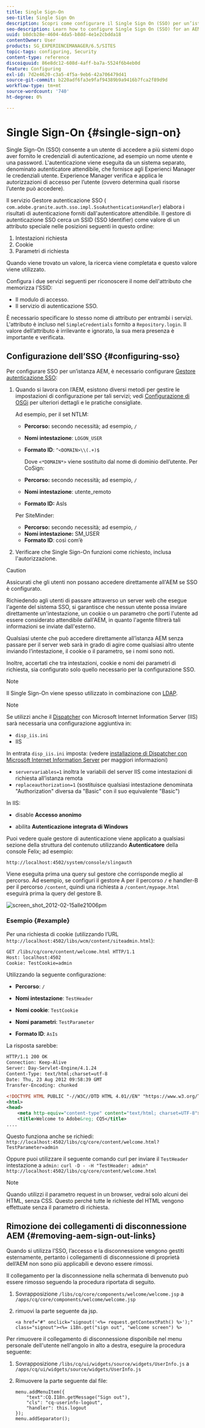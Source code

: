 ```yaml
---
title: Single Sign-On
seo-title: Single Sign On
description: Scopri come configurare il Single Sign On (SSO) per un’istanza AEM.
seo-description: Learn how to configure Single Sign On (SSO) for an AEM instance.
uuid: b8dcb28e-4604-4da5-b8dd-4e1e2cbdda18
contentOwner: User
products: SG_EXPERIENCEMANAGER/6.5/SITES
topic-tags: configuring, Security
content-type: reference
discoiquuid: 86e8dc12-608d-4aff-ba7a-5524f6b4eb0d
feature: Configuring
exl-id: 7d2e4620-c3a5-4f5a-9eb6-42a706479d41
source-git-commit: b220adf6fa3e9faf94389b9a9416b7fca2f89d9d
workflow-type: tm+mt
source-wordcount: '740'
ht-degree: 0%

---
```


# Single Sign-On {#single-sign-on}

Single Sign-On (SSO) consente a un utente di accedere a più sistemi dopo aver fornito le credenziali di autenticazione, ad esempio un nome utente e una password. L&#39;autenticazione viene eseguita da un sistema separato, denominato autenticatore attendibile, che fornisce agli Experienci Manager le credenziali utente. Experience Manager verifica e applica le autorizzazioni di accesso per l’utente (ovvero determina quali risorse l’utente può accedere).

Il servizio Gestore autenticazione SSO ( `com.adobe.granite.auth.sso.impl.SsoAuthenticationHandler`) elabora i risultati di autenticazione forniti dall&#39;autenticatore attendibile. Il gestore di autenticazione SSO cerca un SSID (SSO Identifier) come valore di un attributo speciale nelle posizioni seguenti in questo ordine:

1. Intestazioni richiesta
1. Cookie
1. Parametri di richiesta

Quando viene trovato un valore, la ricerca viene completata e questo valore viene utilizzato.

Configura i due servizi seguenti per riconoscere il nome dell&#39;attributo che memorizza l&#39;SSID:

* Il modulo di accesso.
* Il servizio di autenticazione SSO.

È necessario specificare lo stesso nome di attributo per entrambi i servizi. L&#39;attributo è incluso nel `SimpleCredentials` fornito a `Repository.login`. Il valore dell’attributo è irrilevante e ignorato, la sua mera presenza è importante e verificata.

## Configurazione dell’SSO {#configuring-sso}

Per configurare SSO per un’istanza AEM, è necessario configurare [Gestore autenticazione SSO](/help/sites-deploying/osgi-configuration-settings.md#adobegranitessoauthenticationhandler):

1. Quando si lavora con l’AEM, esistono diversi metodi per gestire le impostazioni di configurazione per tali servizi; vedi [Configurazione di OSGi](/help/sites-deploying/configuring-osgi.md) per ulteriori dettagli e le pratiche consigliate.

   Ad esempio, per il set NTLM:

   * **Percorso:** secondo necessità; ad esempio, `/`
   * **Nomi intestazione**: `LOGON_USER`
   * **Formato ID**: `^<DOMAIN>\\(.+)$`

      Dove `<*DOMAIN*>` viene sostituito dal nome di dominio dell’utente.
   Per CoSign:

   * **Percorso:** secondo necessità; ad esempio, `/`
   * **Nomi intestazione**: utente_remoto
   * **Formato ID:** AsIs

   Per SiteMinder:

   * **Percorso:** secondo necessità; ad esempio, `/`
   * **Nomi intestazione:** SM_USER
   * **Formato ID**: così com’è



1. Verificare che Single Sign-On funzioni come richiesto, inclusa l&#39;autorizzazione.

>[!CAUTION]
>
>Assicurati che gli utenti non possano accedere direttamente all&#39;AEM se SSO è configurato.
>
>Richiedendo agli utenti di passare attraverso un server web che esegue l&#39;agente del sistema SSO, si garantisce che nessun utente possa inviare direttamente un&#39;intestazione, un cookie o un parametro che porti l&#39;utente ad essere considerato attendibile dall&#39;AEM, in quanto l&#39;agente filtrerà tali informazioni se inviate dall&#39;esterno.
>
>Qualsiasi utente che può accedere direttamente all’istanza AEM senza passare per il server web sarà in grado di agire come qualsiasi altro utente inviando l’intestazione, il cookie o il parametro, se i nomi sono noti.
>
>Inoltre, accertati che tra intestazioni, cookie e nomi dei parametri di richiesta, sia configurato solo quello necessario per la configurazione SSO.

>[!NOTE]
>
>Il Single Sign-On viene spesso utilizzato in combinazione con [LDAP](/help/sites-administering/ldap-config.md).

>[!NOTE]
>
>Se utilizzi anche il [Dispatcher](https://helpx.adobe.com/experience-manager/dispatcher/using/dispatcher.html) con Microsoft Internet Information Server (IIS) sarà necessaria una configurazione aggiuntiva in:
>
>* `disp_iis.ini`
>* IIS
>
>In entrata `disp_iis.ini` imposta:
>(vedere [installazione di Dispatcher con Microsoft Internet Information Server](https://helpx.adobe.com/experience-manager/dispatcher/using/dispatcher-install.html#microsoft-internet-information-server) per maggiori informazioni)
>
>* `servervariables=1` inoltra le variabili del server IIS come intestazioni di richiesta all’istanza remota
>* `replaceauthorization=1` (sostituisce qualsiasi intestazione denominata &quot;Authorization&quot; diversa da &quot;Basic&quot; con il suo equivalente &quot;Basic&quot;)
>
>In IIS:
>
>* disable **Accesso anonimo**
>
>* abilita **Autenticazione integrata di Windows**
>


Puoi vedere quale gestore di autenticazione viene applicato a qualsiasi sezione della struttura del contenuto utilizzando **Autenticatore** della console Felix; ad esempio:

`http://localhost:4502/system/console/slingauth`

Viene eseguita prima una query sul gestore che corrisponde meglio al percorso. Ad esempio, se configuri il gestore A per il percorso `/` e handler-B per il percorso `/content`, quindi una richiesta a `/content/mypage.html` eseguirà prima la query del gestore B.

![screen_shot_2012-02-15alle21006pm](assets/screen_shot_2012-02-15at21006pm.png)

### Esempio {#example}

Per una richiesta di cookie (utilizzando l’URL `http://localhost:4502/libs/wcm/content/siteadmin.html`):

```xml
GET /libs/cq/core/content/welcome.html HTTP/1.1
Host: localhost:4502
Cookie: TestCookie=admin
```

Utilizzando la seguente configurazione:

* **Percorso**: `/`

* **Nomi intestazione**: `TestHeader`

* **Nomi cookie**: `TestCookie`

* **Nomi parametri**: `TestParameter`

* **Formato ID**: `AsIs`

La risposta sarebbe:

```xml
HTTP/1.1 200 OK
Connection: Keep-Alive
Server: Day-Servlet-Engine/4.1.24
Content-Type: text/html;charset=utf-8
Date: Thu, 23 Aug 2012 09:58:39 GMT
Transfer-Encoding: chunked

<!DOCTYPE HTML PUBLIC "-//W3C//DTD HTML 4.01//EN" "https://www.w3.org/TR/html4/strict.dtd">
<html>
<head>
    <meta http-equiv="content-type" content="text/html; charset=UTF-8">
    <title>Welcome to Adobe&reg; CQ5</title>
....
```

Questo funziona anche se richiedi:
`http://localhost:4502/libs/cq/core/content/welcome.html?TestParameter=admin`

Oppure puoi utilizzare il seguente comando curl per inviare il `TestHeader` intestazione a `admin:`
`curl -D - -H "TestHeader: admin" http://localhost:4502/libs/cq/core/content/welcome.html`

>[!NOTE]
>
>Quando utilizzi il parametro request in un browser, vedrai solo alcuni dei HTML, senza CSS. Questo perché tutte le richieste del HTML vengono effettuate senza il parametro di richiesta.

## Rimozione dei collegamenti di disconnessione AEM {#removing-aem-sign-out-links}

Quando si utilizza l’SSO, l’accesso e la disconnessione vengono gestiti esternamente, pertanto i collegamenti di disconnessione di proprietà dell’AEM non sono più applicabili e devono essere rimossi.

Il collegamento per la disconnessione nella schermata di benvenuto può essere rimosso seguendo la procedura riportata di seguito.

1. Sovrapposizione `/libs/cq/core/components/welcome/welcome.jsp` a `/apps/cq/core/components/welcome/welcome.jsp`
1. rimuovi la parte seguente da jsp.

   `<a href="#" onclick="signout('<%= request.getContextPath() %>');" class="signout"><%= i18n.get("sign out", "welcome screen") %>`

Per rimuovere il collegamento di disconnessione disponibile nel menu personale dell&#39;utente nell&#39;angolo in alto a destra, eseguire la procedura seguente:

1. Sovrapposizione `/libs/cq/ui/widgets/source/widgets/UserInfo.js` a `/apps/cq/ui/widgets/source/widgets/UserInfo.js`

1. Rimuovere la parte seguente dal file:

   ```
   menu.addMenuItem({
       "text":CQ.I18n.getMessage("Sign out"),
       "cls": "cq-userinfo-logout",
       "handler": this.logout
   });
   menu.addSeparator();
   ```
